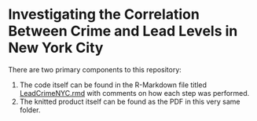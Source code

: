 # Investigating the Correlation Between Crime and Lead Levels in New York City

There are two primary components to this repository:
1. The code itself can be found in the R-Markdown file titled [LeadCrimeNYC.rmd](./LeadCrimeNYC.rmd) with comments on how each step was performed. 
2. The knitted product itself can be found as the PDF in this very same folder. 
